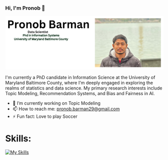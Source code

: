 ### Hi, I'm Pronob 👋

<p align="center">
  <img src="https://github.com/pronob29/pronob29/blob/main/Pronob%20Barman.png" alt="Data Scientist">
</p>

I'm currently a PhD candidate in Information Science at the University of Maryland Baltimore County, where I'm deeply engaged in exploring the realms of statistics and data science. My primary research interests include Topic Modeling, Recommendation Systems, and Bias and Fairness in AI. 

- 🔭 I’m currently working on Topic Modeling 
- 📫 How to reach me: pronob.barman29@gmail.com 
- ⚡ Fun fact: Love to play Soccer

# Skills:
[![My Skills](https://skillicons.dev/icons?i=py,r,git,github,linkedin,devto,java,tensorflow,pytorch,powershell,postgres,octave,mysql,md,matlab,js,html,css,discord,vscode)](https://skillicons.dev)


